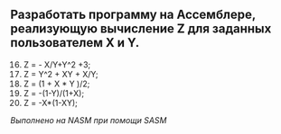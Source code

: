 ## Разработать программу на Ассемблере, реализующую вычисление Z для заданных пользователем X и Y.
16. Z = - X/Y+Y^2 +3;
17. Z = Y^2 + XY + X/Y;
18. Z = (1 + X * Y )/2;
19. Z = -(1-Y)/(1+X);
20. Z = -X*(1-XY);

*Выполнено на NASM при помощи SASM*
